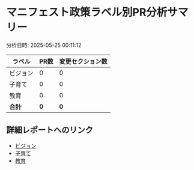 # マニフェスト政策ラベル別PR分析サマリー

分析日時: 2025-05-25 00:11:12

| ラベル | PR数 | 変更セクション数 |
|--------|------|----------------|
| ビジョン | 0 | 0 |
| 子育て | 0 | 0 |
| 教育 | 0 | 0 |
| **合計** | **0** | **0** |

## 詳細レポートへのリンク

- [ビジョン](./ビジョン_pr_report.md)
- [子育て](./子育て_pr_report.md)
- [教育](./教育_pr_report.md)
